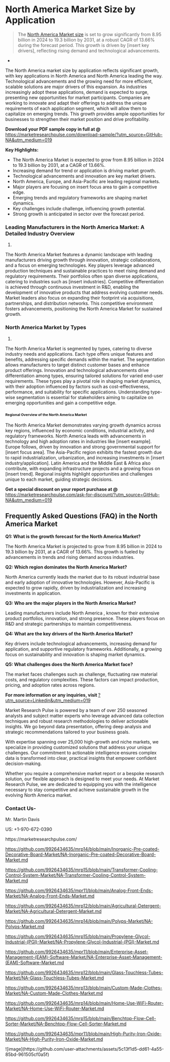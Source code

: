 <h1>North America  Market&nbsp;Size by Application</h1><blockquote><p>The <a href="https://marketresearchpulse.com/download-sample/?utm_source=GitHub-NA&amp;utm_medium=019">North America  Market size</a> is set to grow significantly from 8.95 billion in 2024 to 19.3 billion by 2031, at a robust CAGR of 13.66% during the forecast period. This growth is driven by [insert key drivers], reflecting rising demand and technological advancements.</p></blockquote><ul><li></li></ul><p>The North America  market size by application reflects significant growth, with key applications in North America  and North America  leading the way. Technological advancements and the growing need for more efficient, scalable solutions are major drivers of this expansion. As industries increasingly adopt these applications, demand is expected to surge, presenting new opportunities for market participants. Companies are working to innovate and adapt their offerings to address the unique requirements of each application segment, which will allow them to capitalize on emerging trends. This growth provides ample opportunities for businesses to strengthen their market position and drive profitability.</p><p><strong>Download your PDF sample copy in full at @ </strong><a href="https://marketresearchpulse.com/download-sample/?utm_source=GitHub-NA&amp;utm_medium=019">https://marketresearchpulse.com/download-sample/?utm_source=GitHub-NA&amp;utm_medium=019</a></p><p><strong>Key Highlights: </strong></p><ul><li>The North America  Market is expected to grow from 8.95 billion in 2024 to 19.3 billion by 2031, at a CAGR of 13.66%.</li><li>Increasing demand for trend or application is driving market growth.</li><li>Technological advancements and innovation are key market drivers.</li><li>North America, Europe, and Asia-Pacific are leading regional markets.</li><li>Major players are focusing on insert focus area to gain a competitive edge.</li><li>Emerging trends and regulatory frameworks are shaping market dynamics.</li><li>Key challenges include challenge, influencing growth potential.</li><li>Strong growth is anticipated in sector over the forecast period.</li></ul><h3>Leading Manufacturers in the North America  Market: A Detailed Industry Overview</h3><ol><li></li></ol><div class="flex max-w-full flex-col flex-grow"><div class="min-h-8 text-message flex w-full flex-col items-end gap-2 whitespace-normal break-words [.text-message+&amp;]:mt-5" dir="auto" data-message-author-role="assistant" data-message-id="fd8432e4-4910-450d-b182-61b7bfb0a01f" data-message-model-slug="gpt-4o"><div class="flex w-full flex-col gap-1 empty:hidden first:pt-[3px]"><div class="markdown prose w-full break-words dark:prose-invert light"><p>The North America  Market features a dynamic landscape with leading manufacturers driving growth through innovation, strategic collaborations, and a focus on emerging technologies. Key players leverage advanced production techniques and sustainable practices to meet rising demand and regulatory requirements. Their portfolios often span diverse applications, catering to industries such as [insert industries]. Competitive differentiation is achieved through continuous investment in R&amp;D, enabling the development of innovative products that address evolving customer needs. Market leaders also focus on expanding their footprint via acquisitions, partnerships, and distribution networks. This competitive environment fosters advancements, positioning the North America  Market for sustained growth.</p></div></div></div></div><h3>North America  Market by Types</h3><ol><li></li></ol><div class="flex max-w-full flex-col flex-grow"><div class="min-h-8 text-message flex w-full flex-col items-end gap-2 whitespace-normal break-words [.text-message+&amp;]:mt-5" dir="auto" data-message-author-role="assistant" data-message-id="084470be-0bb7-4664-bddf-5156b4f41249" data-message-model-slug="gpt-4o-mini"><div class="flex w-full flex-col gap-1 empty:hidden first:pt-[3px]"><div class="markdown prose w-full break-words dark:prose-invert light"><p>The North America  Market is segmented by types, catering to diverse industry needs and applications. Each type offers unique features and benefits, addressing specific demands within the market. The segmentation allows manufacturers to target distinct customer bases and enhance product offerings. Innovation and technological advancements drive differentiation among types, ensuring tailored solutions for varied end-user requirements. These types play a pivotal role in shaping market dynamics, with their adoption influenced by factors such as cost-effectiveness, performance, and suitability for specific applications. Understanding type-wise segmentation is essential for stakeholders aiming to capitalize on emerging opportunities and gain a competitive edge.</p></div></div></div></div><h3><span style="font-size: 11px;">Regional Overview of the North America  Market</span></h3><div class="flex max-w-full flex-col flex-grow"><div class="min-h-8 text-message flex w-full flex-col items-end gap-2 whitespace-normal break-words [.text-message+&amp;]:mt-5" dir="auto" data-message-author-role="assistant" data-message-id="e9038762-ce64-4e30-91c9-9bd413514231" data-message-model-slug="gpt-4o-mini"><div class="flex w-full flex-col gap-1 empty:hidden first:pt-[3px]"><div class="markdown prose w-full break-words dark:prose-invert light"><p>The North America  Market demonstrates varying growth dynamics across key regions, influenced by economic conditions, industrial activity, and regulatory frameworks. North America leads with advancements in technology and high adoption rates in industries like [insert example]. Europe follows, driven by innovation and strong governmental support for [insert focus area]. The Asia-Pacific region exhibits the fastest growth due to rapid industrialization, urbanization, and increasing investments in [insert industry/application]. Latin America and the Middle East &amp; Africa also contribute, with expanding infrastructure projects and a growing focus on [insert trend]. Regional insights highlight opportunities and challenges unique to each market, guiding strategic decisions.</p></div></div></div></div><p><strong>Get a special discount on your report purchase at @ </strong><a href="https://marketresearchpulse.com/ask-for-discount/?utm_source=GitHub-NA&amp;utm_medium=019">https://marketresearchpulse.com/ask-for-discount/?utm_source=GitHub-NA&amp;utm_medium=019</a></p><h2>Frequently Asked Questions (FAQ) in the North America  Market</h2><p><strong>Q1: What is the growth forecast for the North America  Market?</strong></p><p>The North America  Market is projected to grow from 8.95 billion in 2024 to 19.3 billion by 2031, at a CAGR of 13.66%. This growth is fueled by advancements in trends and rising demand across industries.</p><p><strong>Q2: Which region dominates the North America  Market?</strong></p><p>North America currently leads the market due to its robust industrial base and early adoption of innovative technologies. However, Asia-Pacific is expected to grow rapidly, driven by industrialization and increasing investments in application.</p><p><strong>Q3: Who are the major players in the North America  Market?</strong></p><p>Leading manufacturers include North America , known for their extensive product portfolios, innovation, and strong presence. These players focus on R&amp;D and strategic partnerships to maintain competitiveness.</p><p><strong>Q4: What are the key drivers of the North America  Market?</strong></p><p>Key drivers include technological advancements, increasing demand for application, and supportive regulatory frameworks. Additionally, a growing focus on sustainability and innovation is shaping market dynamics.</p><p><strong>Q5: What challenges does the North America  Market face?</strong></p><p>The market faces challenges such as challenge, fluctuating raw material costs, and regulatory complexities. These factors can impact production, pricing, and adoption rates across regions.</p><p><strong>For more information or any inquiries, visit&nbsp;</strong><a href="?utm_source=Linkedin&utm_medium=019">?utm_source=Linkedin&utm_medium=019</a></p><p>Market Research Pulse is powered by a team of over 250 seasoned analysts and subject matter experts who leverage advanced data collection techniques and robust research methodologies to deliver actionable insights. We go beyond data presentation, offering deep analysis and strategic recommendations tailored to your business goals.</p><p>With expertise spanning over 25,000 high-growth and niche markets, we specialize in providing customized solutions that address your unique challenges. Our commitment to actionable intelligence ensures complex data is transformed into clear, practical insights that empower confident decision-making.</p><p>Whether you require a comprehensive market report or a bespoke research solution, our flexible approach is designed to meet your needs. At Market Research Pulse, we are dedicated to equipping you with the intelligence necessary to stay competitive and achieve sustainable growth in the evolving North America  market.</p><h3><strong>Contact Us-</strong></h3><p>Mr. Martin Davis</p><p>US: +1-970-672-0390</p><p>https://marketresearchpulse.com/</p><p><a href="https://github.com/9926434635/mrp14/blob/main/Inorganic-Pre-coated-Decorative-Board-Market/NA-Inorganic-Pre-coated-Decorative-Board-Market.md">https://github.com/9926434635/mrp14/blob/main/Inorganic-Pre-coated-Decorative-Board-Market/NA-Inorganic-Pre-coated-Decorative-Board-Market.md</a></p><p><a href="https://github.com/9926434635/mrp15/blob/main/Transformer-Cooling-Control-System-Market/NA-Transformer-Cooling-Control-System-Market.md">https://github.com/9926434635/mrp15/blob/main/Transformer-Cooling-Control-System-Market/NA-Transformer-Cooling-Control-System-Market.md</a></p><p><a href="https://github.com/9926434635/mpr11/blob/main/Analog-Front-Ends-Market/NA-Analog-Front-Ends-Market.md">https://github.com/9926434635/mpr11/blob/main/Analog-Front-Ends-Market/NA-Analog-Front-Ends-Market.md</a></p><p><a href="https://github.com/9926434635/mrp12/blob/main/Agricultural-Detergent-Market/NA-Agricultural-Detergent-Market.md">https://github.com/9926434635/mrp12/blob/main/Agricultural-Detergent-Market/NA-Agricultural-Detergent-Market.md</a></p><p><a href="https://github.com/9926434635/mrp14/blob/main/Polyps-Market/NA-Polyps-Market.md">https://github.com/9926434635/mrp14/blob/main/Polyps-Market/NA-Polyps-Market.md</a></p><p><a href="https://github.com/9926434635/mrp15/blob/main/Propylene-Glycol-Industrial-(PGI)-Market/NA-Propylene-Glycol-Industrial-(PGI)-Market.md">https://github.com/9926434635/mrp15/blob/main/Propylene-Glycol-Industrial-(PGI)-Market/NA-Propylene-Glycol-Industrial-(PGI)-Market.md</a></p><p><a href="https://github.com/9926434635/mpr11/blob/main/Enterprise-Asset-Management-(EAM)-Software-Market/NA-Enterprise-Asset-Management-(EAM)-Software-Market.md">https://github.com/9926434635/mpr11/blob/main/Enterprise-Asset-Management-(EAM)-Software-Market/NA-Enterprise-Asset-Management-(EAM)-Software-Market.md</a></p><p><a href="https://github.com/9926434635/mrp12/blob/main/Glass-Touchless-Tubes-Market/NA-Glass-Touchless-Tubes-Market.md">https://github.com/9926434635/mrp12/blob/main/Glass-Touchless-Tubes-Market/NA-Glass-Touchless-Tubes-Market.md</a></p><p><a href="https://github.com/9926434635/mrp13/blob/main/Custom-Made-Clothes-Market/NA-Custom-Made-Clothes-Market.md">https://github.com/9926434635/mrp13/blob/main/Custom-Made-Clothes-Market/NA-Custom-Made-Clothes-Market.md</a></p><p><a href="https://github.com/9926434635/mrp14/blob/main/Home-Use-WiFi-Router-Market/NA-Home-Use-WiFi-Router-Market.md">https://github.com/9926434635/mrp14/blob/main/Home-Use-WiFi-Router-Market/NA-Home-Use-WiFi-Router-Market.md</a></p><p><a href="https://github.com/9926434635/mrp15/blob/main/Benchtop-Flow-Cell-Sorter-Market/NA-Benchtop-Flow-Cell-Sorter-Market.md">https://github.com/9926434635/mrp15/blob/main/Benchtop-Flow-Cell-Sorter-Market/NA-Benchtop-Flow-Cell-Sorter-Market.md</a></p><p><a href="https://github.com/9926434635/mpr11/blob/main/High-Purity-Iron-Oxide-Market/NA-High-Purity-Iron-Oxide-Market.md">https://github.com/9926434635/mpr11/blob/main/High-Purity-Iron-Oxide-Market/NA-High-Purity-Iron-Oxide-Market.md</a></p>
![image](https://github.com/user-attachments/assets/5c13f1d5-dd61-4a55-85bd-961505cf0a5f)
